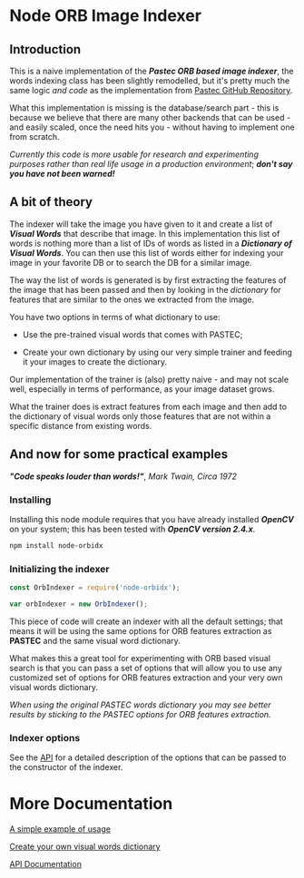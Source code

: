# Node ORB Image Indexer

## Introduction

This is a naive implementation of the **_Pastec ORB based image indexer_**, the words indexing class has been slightly remodelled, but it's pretty much the same logic _and code_  as the implementation from [Pastec GitHub Repository](https://github.com/Visu4link/pastec).

What this implementation is missing is the database/search part - this is because we believe that there are many other backends that can be used - and easily scaled, once the need hits you - without having to implement one from scratch.

_Currently this code is more usable for research and experimenting purposes rather than real life usage in a production environment_; **_don't say you have not been warned!_**

## A bit of theory

The indexer will take the image you have given to it and create a list of *__Visual Words__* that describe that image. In this implementation this list of words is nothing more than a list of IDs of words as listed in a *__Dictionary of Visual Words__*. You can then use this list of words either for indexing your image in your favorite DB or to search the DB for a similar image.

The way the list of words is generated is by first extracting the features of the image that has been passed and then by looking in the *dictionary* for features that are similar to the ones we extracted from the image.

You have two options in terms of what dictionary to use:

- Use the pre-trained visual words that comes with PASTEC;

- Create your own dictionary by using our very simple trainer and feeding it your images to create the dictionary.

Our implementation of the trainer is (also) pretty naive - and may not scale well, especially in terms of performance, as your image dataset grows.

What the trainer does is extract features from each image and then add to the dictionary of visual words only those features that are not within a specific distance from existing words.

 ## And now for some practical examples

 _**"Code speaks louder than words!"**_, *Mark Twain, Circa 1972*

### Installing

Installing this node module requires that you have already installed _**OpenCV**_ on your system; this has been tested with *__OpenCV version 2.4.x__*.

```sh
npm install node-orbidx
```

### Initializing the indexer

 ```javascript
const OrbIndexer = require('node-orbidx');

var orbIndexer = new OrbIndexer();
 ```

This piece of code will create  an indexer with all the default settings; that means it will be using the same options for ORB features extraction as __PASTEC__ and the same visual word dictionary.

What makes this a great tool for experimenting with ORB based visual search is that you can pass a set of options that will allow you to use any customized set of options for ORB features extraction and your very own visual words dictionary.

*When using the original PASTEC words dictionary you may see better results by sticking to the PASTEC options for ORB features extraction.*

### Indexer options

See the [API](docs/api.md) for a detailed description of the options that can be passed to the constructor of the indexer.

# More Documentation

[A simple example of usage](docs/example.md)

[Create your own visual words dictionary](docs/dictionary.md)

[API Documentation](docs/api.md)
